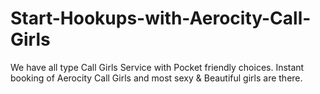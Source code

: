 # Start-Hookups-with-Aerocity-Call-Girls
We have all type Call Girls Service with Pocket friendly choices. Instant booking of Aerocity Call Girls and most sexy &amp; Beautiful girls are there. 

